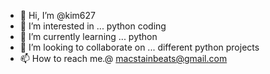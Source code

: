 - 👋 Hi, I’m @kim627
- 👀 I’m interested in ... python coding
- 🌱 I’m currently learning ... python
- 💞️ I’m looking to collaborate on ... different python projects
- 📫 How to reach me.@ macstainbeats@gmail.com

<!---
kim627/kim627 is a ✨ special ✨ repository because its `README.md` (this file) appears on your GitHub profile.
You can click the Preview link to take a look at your changes.
--->
